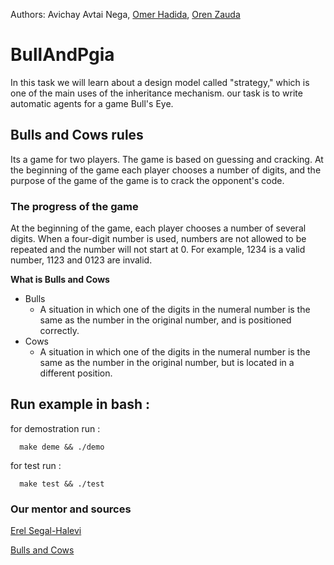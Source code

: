 Authors: Avichay Avtai Nega, [Omer Hadida](https://github.com/2MarShmello2), [Oren Zauda](https://github.com/OrenZauda)
# BullAndPgia

In this task we will learn about a design model called "strategy," which is one of the main uses of the inheritance mechanism.
our task is to write automatic agents for a game Bull's Eye.

## Bulls and Cows rules

Its a game for two players. The game is based on guessing and cracking. 
At the beginning of the game each player chooses a number of digits, and the purpose of the game of the game is to crack the opponent's code.

### The progress of the game

At the beginning of the game, each player chooses a number of several digits. When a four-digit number is used, 
numbers are not allowed to be repeated and the number will not start at 0. For example, 1234 is a valid number, 1123 and 0123 are invalid.

**What is Bulls and Cows**
   - Bulls
     - A situation in which one of the digits in the numeral number is the same as the number in the original number,
     and is positioned correctly.
   - Cows
      - A situation in which one of the digits in the numeral number is the same as the number in the original number,
      but is located in a different position.

## Run example in bash :

   for demostration run :
          
      make deme && ./demo
      
   for test run :
    
      make test && ./test 
      
### Our mentor and sources

[Erel Segal-Halevi](https://github.com/erelsgl/ariel-cpp-5779) 

[Bulls and Cows](https://en.wikipedia.org/wiki/Bulls_and_Cows)
